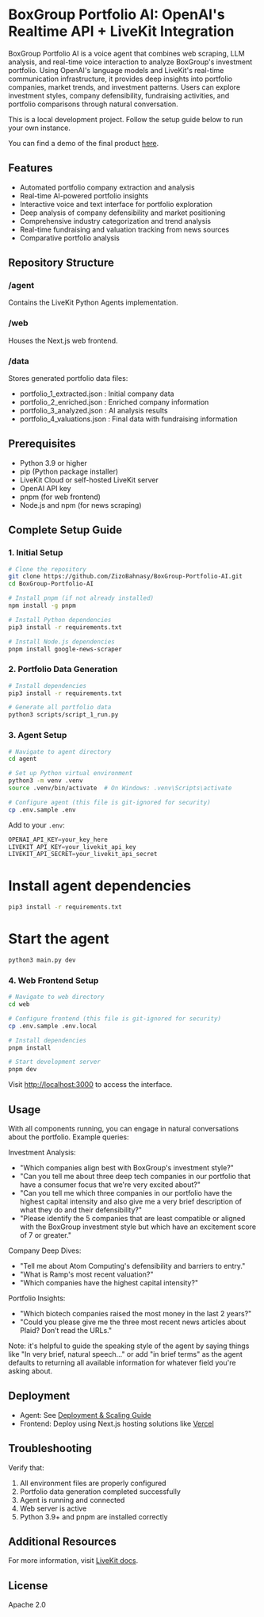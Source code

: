 # BoxGroup Portfolio AI: OpenAI's Realtime API + LiveKit Integration

BoxGroup Portfolio AI is a voice agent that combines web scraping, LLM analysis, and real-time voice interaction to analyze BoxGroup's investment portfolio. Using OpenAI's language models and LiveKit's real-time communication infrastructure, it provides deep insights into portfolio companies, market trends, and investment patterns. Users can explore investment styles, company defensibility, fundraising activities, and portfolio comparisons through natural conversation.

This is a local development project. Follow the setup guide below to run your own instance.

You can find a demo of the final product [here](https://youtu.be/yh4HXIG3CqU).

## Features

- Automated portfolio company extraction and analysis
- Real-time AI-powered portfolio insights
- Interactive voice and text interface for portfolio exploration
- Deep analysis of company defensibility and market positioning
- Comprehensive industry categorization and trend analysis
- Real-time fundraising and valuation tracking from news sources
- Comparative portfolio analysis

## Repository Structure

### /agent
Contains the LiveKit Python Agents implementation.

### /web
Houses the Next.js web frontend.

### /data
Stores generated portfolio data files:
- portfolio_1_extracted.json : Initial company data
- portfolio_2_enriched.json : Enriched company information
- portfolio_3_analyzed.json : AI analysis results
- portfolio_4_valuations.json : Final data with fundraising information

## Prerequisites

- Python 3.9 or higher
- pip (Python package installer)
- LiveKit Cloud or self-hosted LiveKit server
- OpenAI API key
- pnpm (for web frontend)
- Node.js and npm (for news scraping)

## Complete Setup Guide

### 1. Initial Setup
```bash
# Clone the repository
git clone https://github.com/ZizoBahnasy/BoxGroup-Portfolio-AI.git
cd BoxGroup-Portfolio-AI

# Install pnpm (if not already installed)
npm install -g pnpm

# Install Python dependencies
pip3 install -r requirements.txt

# Install Node.js dependencies
pnpm install google-news-scraper
```

### 2. Portfolio Data Generation
```bash
# Install dependencies
pip3 install -r requirements.txt

# Generate all portfolio data
python3 scripts/script_1_run.py
```

### 3. Agent Setup
```bash
# Navigate to agent directory
cd agent

# Set up Python virtual environment
python3 -m venv .venv
source .venv/bin/activate  # On Windows: .venv\Scripts\activate

# Configure agent (this file is git-ignored for security)
cp .env.sample .env

```
Add to your `.env`:

```python
OPENAI_API_KEY=your_key_here
LIVEKIT_API_KEY=your_livekit_api_key
LIVEKIT_API_SECRET=your_livekit_api_secret
```

# Install agent dependencies
```bash
pip3 install -r requirements.txt
```

# Start the agent
```bash
python3 main.py dev
```

### 4. Web Frontend Setup
```bash
# Navigate to web directory
cd web

# Configure frontend (this file is git-ignored for security)
cp .env.sample .env.local

# Install dependencies
pnpm install

# Start development server
pnpm dev
```

Visit [http://localhost:3000](http://localhost:3000) to access the interface.

## Usage

With all components running, you can engage in natural conversations about the portfolio. Example queries:

Investment Analysis:
- "Which companies align best with BoxGroup's investment style?"
- "Can you tell me about three deep tech companies in our portfolio that have a consumer focus that we're very excited about?"
- "Can you tell me which three companies in our portfolio have the highest capital intensity and also give me a very brief description of what they do and their defensibility?"
- "Please identify the 5 companies that are least compatible or aligned with the BoxGroup investment style but which have an excitement score of 7 or greater."

Company Deep Dives:
- "Tell me about Atom Computing's defensibility and barriers to entry."
- "What is Ramp's most recent valuation?"
- "Which companies have the highest capital intensity?"

Portfolio Insights:
- "Which biotech companies raised the most money in the last 2 years?"
- "Could you please give me the three most recent news articles about Plaid? Don’t read the URLs."

Note: it's helpful to guide the speaking style of the agent by saying things like "In very brief, natural speech..." or add "in brief terms" as the agent defaults to returning all available information for whatever field you're asking about.

## Deployment

- Agent: See [Deployment & Scaling Guide](https://docs.livekit.io/agents/deployment/)
- Frontend: Deploy using Next.js hosting solutions like [Vercel](https://vercel.com/)

## Troubleshooting

Verify that:
1. All environment files are properly configured
2. Portfolio data generation completed successfully
3. Agent is running and connected
4. Web server is active
5. Python 3.9+ and pnpm are installed correctly

## Additional Resources

For more information, visit [LiveKit docs](https://docs.livekit.io/).

## License

Apache 2.0
```